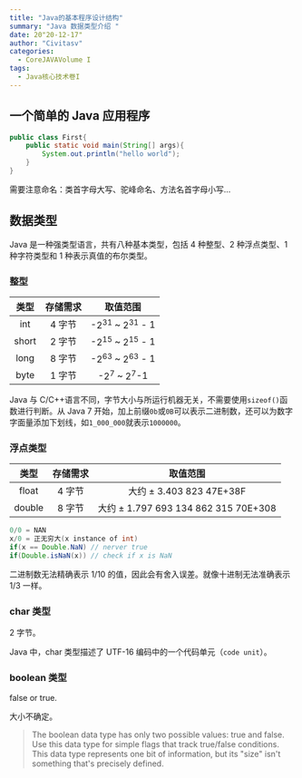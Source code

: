 ```yaml
---
title: "Java的基本程序设计结构"
summary: "Java 数据类型介绍 "
date: 20"20-12-17"
author: "Civitasv"
categories:
  - CoreJAVAVolume I
tags:
  - Java核心技术卷I
---
```


## 一个简单的 Java 应用程序

```java
public class First{
    public static void main(String[] args){
        System.out.println("hello world");
    }
}
```

需要注意命名：类首字母大写、驼峰命名、方法名首字母小写...

## 数据类型

Java 是一种强类型语言，共有八种基本类型，包括 4 种整型、2 种浮点类型、1 种字符类型和 1 种表示真值的布尔类型。

### 整型

| 类型  | 存储需求 |         取值范围         |
| :---: | :------: | :----------------------: |
|  int  |  4 字节  | -$2^{31}$ ~ $2^{31}$ - 1 |
| short |  2 字节  | -$2^{15}$ ~ $2^{15}$ - 1 |
| long  |  8 字节  | -$2^{63}$ ~ $2^{63}$ - 1 |
| byte  |  1 字节  |     -$2^7$ ~ $2^7$-1     |

Java 与 C/C++语言不同，字节大小与所运行机器无关，不需要使用`sizeof()`函数进行判断。从 Java 7 开始，加上前缀`0b`或`0B`可以表示二进制数，还可以为数字字面量添加下划线，如`1_000_000`就表示`1000000`。

### 浮点类型

|  类型  | 存储需求 |                 取值范围                 |
| :----: | :------: | :--------------------------------------: |
| float  |  4 字节  |       大约 $\pm$ 3.403 823 47E+38F       |
| double |  8 字节  | 大约 $\pm$ 1.797 693 134 862 315 70E+308 |

```java
0/0 = NAN
x/0 = 正无穷大(x instance of int)
if(x == Double.NaN) // nerver true
if(Double.isNaN(x)) // check if x is NaN
```

二进制数无法精确表示 1/10 的值，因此会有舍入误差。就像十进制无法准确表示 1/3 一样。

### char 类型

2 字节。

Java 中，char 类型描述了 UTF-16 编码中的一个代码单元（`code unit`）。

### boolean 类型

false or true.

大小不确定。

> The boolean data type has only two possible values: true and false. Use this data type for simple flags that track true/false conditions. This data type represents one bit of information, but its "size" isn't something that's precisely defined.
